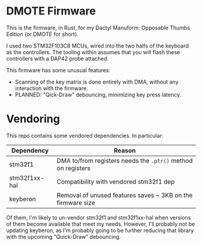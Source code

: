 # DMOTE Firmware

This is the firmware, in Rust, for my Dactyl Manuform: Opposable Thumbs Edition 
(or DMOTE for short).

I used two STM32F103C8 MCUs, wired into the two halfs of the keyboard as the 
controllers. The tooling within assumes that you will flash these controllers
with a DAP42 probe attached.

This firmware has some unusual features:
 * Scanning of the key matrix is done entirely with DMA, without any interaction
   with the firmware.
 * PLANNED: "Qick-Draw" debouncing, minimizing key press latency.

# Vendoring

This repo contains some vendored dependencies. In particular:

Dependency    | Reason
--------------|--------------------------------------------------------------
stm32f1       | DMA to/from registers needs the `.ptr()` method on registers 
stm32f1xx-hal | Compatibility with vendored stm32f1 dep
keyberon      | Removal of unused features saves ~ 3KB on the firmware size

Of them, I'm likely to un-vendor stm32f1 and stm32f1xx-hal when versions of them
become available that meet my needs. However, I'll probably not be updating
keyberon, as I'm probably going to be further reducing that library with the
upcoming "Quick-Draw" debouncing.
